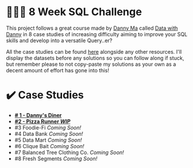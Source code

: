 # 👨🏽‍💻 8 Week SQL Challenge

This project follows a great course made by [Danny Ma](https://www.linkedin.com/in/datawithdanny/) called [Data with Danny](https://www.datawithdanny.com/) in 8 case studies of increasing difficulty aiming to improve your SQL skills and develop into a versatile Query..er? 

All the case studies can be found [here](https://8weeksqlchallenge.com/) alongside any other resources. I'll display the datasets before any solutions so you can follow along if stuck, but remember please to not copy-paste my solutions as your own as a decent amount of effort has gone into this!

# ✔️ Case Studies

* **[# 1 - Danny's Diner](https://github.com/NeyasG/8-Week-SQL-Challenge/tree/main/Case%20Study%20%231%20-%20Danny's%20Diner)**
* **[#2 - Pizza Runner *WIP*](https://github.com/NeyasG/8-Week-SQL-Challenge/tree/main/Case%20Study%20%232%20-%20Pizza%20Runner)**
* #3 Foodie-Fi *Coming Soon!*
* #4 Data Bank *Coming Soon!*
* #5 Data Mart *Coming Soon!*
* #6 Clique Bait *Coming Soon!*
* #7 Balanced Tree Clothing Co. *Coming Soon!*
* #8 Fresh Segments *Coming Soon!*